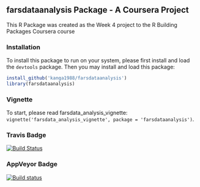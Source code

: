 
farsdataanalysis Package - A Coursera Project
---------------------------------------------

This R Package was created as the Week 4 project to the R Building Packages Coursera course

### Installation

To install this package to run on your system, please first install and load the `devtools` package. Then you may install and load this package:

``` r
install_github('kanga1988/farsdataanalysis')
library(farsdataanalysis)
```

### Vignette

To start, please read farsdata\_analysis\_vignette: `vignette('farsdata_analysis_vignette', package = 'farsdataanalysis')`.

### Travis Badge

[![Build Status](https://travis-ci.org/kanga1988/farsdataanalysis.svg?branch=master)](https://travis-ci.org/kanga1988/farsdataanalysis)

### AppVeyor Badge

[![Build status](https://ci.appveyor.com/api/projects/status/1gl5c93b4000nmoc?svg=true)](https://ci.appveyor.com/project/kanga1988/farsdataanalysis)

###
